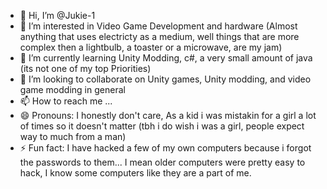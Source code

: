 - 👋 Hi, I’m @Jukie-1
- 👀 I’m interested in Video Game Development and hardware (Almost anything that uses electricty as a medium, well things that are more complex then a lightbulb, a toaster or a microwave, are my jam)
- 🌱 I’m currently learning Unity Modding, c#, a very small amount of java (its not one of my top Priorities)
- 💞️ I’m looking to collaborate on Unity games, Unity modding, and video game modding in general
- 📫 How to reach me ...
- 😄 Pronouns: I honestly don't care, As a kid i was mistakin for a girl a lot of times so it doesn't matter (tbh i do wish i was a girl, people expect way to much from a man)
- ⚡ Fun fact: I have hacked a few of my own computers because i forgot the passwords to them... I mean older computers were pretty easy to hack, I know some computers like they are a part of me.

<!---
Jukie-1/Jukie-1 is a ✨ special ✨ repository because its `README.md` (this file) appears on your GitHub profile.
You can click the Preview link to take a look at your changes.
--->
